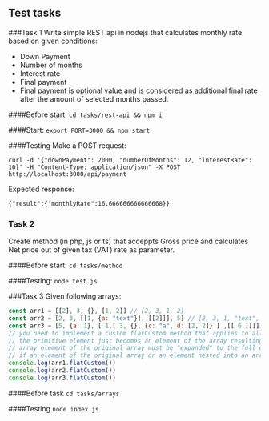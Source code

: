 ## Test tasks

###Task 1
Write simple REST api in nodejs that calculates monthly rate based on given conditions:
* Down Payment
* Number of months
* Interest rate
* Final payment
* Final payment is optional value and is considered as additional final rate after the amount of selected months passed.

####Before start:
`cd tasks/rest-api && npm i`

####Start:
`export PORT=3000 && npm start`

####Testing
Make a POST request:

`curl -d '{"downPayment": 2000, "numberOfMonths": 12, "interestRate": 10}' -H "Content-Type: application/json" -X POST http://localhost:3000/api/payment`

Expected response:

`{"result":{"monthlyRate":16.666666666666668}}`


### Task 2
Create method (in php, js or ts) that acceppts Gross price and calculates Net price out of given tax (VAT) rate as parameter.

####Before start:
`cd tasks/method`

####Testing:
`node test.js`

###Task 3
Given following arrays:
```javascript
const arr1 = [[2], 3, {}, [1, 2]] // [2, 3, 1, 2]
const arr2 = [2, 3, [[1, {a: "text"}], [[2]]], 5] // [2, 3, 1, "text", 2, 5]
const arr3 = [5, {a: 1}, [ 1,[ 3, {}, {c: "a", d: [2, 2]} ] ,[[ 6 ]]]] // [5, 1, 1, 3, "a", 2, 2, 6]
// you need to implement a custom flatCustom method that applies to all your arrays in the code
// the primitive element just becomes an element of the array resulting from the call to flatCustom
// array element of the original array must be "expanded" to the full depth of nesting
// if an element of the original array or an element nested into an array is an object, the values of its fields must become elements of the array-result of calling flatCustom
console.log(arr1.flatCustom())
console.log(arr2.flatCustom())
console.log(arr3.flatCustom())
```
####Before task
`cd tasks/arrays`

####Testing
`node index.js`


